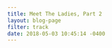 ```yaml
---
title: Meet The Ladies, Part 2
layout: blog-page
filter: track
date: 2018-05-03 10:45:14 -0400
---
```

